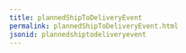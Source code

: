 ```yaml
---
title: plannedShipToDeliveryEvent
permalink: plannedShipToDeliveryEvent.html
jsonid: plannedshiptodeliveryevent
---
```

